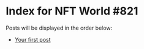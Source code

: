 # Index for NFT World #821
Posts will be displayed in the order below:

- [Your first post](./001-first.md)

